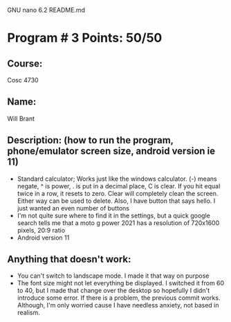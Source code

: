   GNU nano 6.2                                                                      README.md                                                                                
# Program # 3 Points: 50/50

## Course: 
Cosc 4730

## Name: 
Will Brant

## Description: (how to run the program, phone/emulator screen size, android version ie 11)
- Standard calculator; Works just like the windows calculator. (-) means negate, ^ is power, . is put in a decimal place, C is clear. If you hit equal twice in a row, it resets to zero. Clear will completely clean the screen. Either way can be used to delete. Also, I have button that says hello. I just wanted an even number of buttons
- I'm not quite sure where to find it in the settings, but a quick google search tells me that a moto g power 2021 has a resolution of 720x1600 pixels, 20:9 ratio
- Android version 11
## Anything that doesn't work:
- You can't switch to landscape mode. I made it that way on purpose
- The font size might not let everything be displayed. I switched it from 60 to 40, but I made that change over the desktop so hopefully I didn't introduce some error. If there is a problem, the previous commit works. Although, I'm only worried cause I have needless anxiety, not based in realism.


